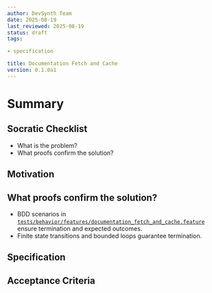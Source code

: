 ```yaml
---
author: DevSynth Team
date: 2025-08-19
last_reviewed: 2025-08-19
status: draft
tags:

- specification

title: Documentation Fetch and Cache
version: 0.1.0a1
---
```


<!--
Required metadata fields:
- author: document author
- date: creation date
- last_reviewed: last review date
- status: draft | review | published
- tags: search keywords
- title: short descriptive name
- version: specification version
-->

# Summary

## Socratic Checklist
- What is the problem?
- What proofs confirm the solution?

## Motivation

## What proofs confirm the solution?
- BDD scenarios in [`tests/behavior/features/documentation_fetch_and_cache.feature`](../../tests/behavior/features/documentation_fetch_and_cache.feature) ensure termination and expected outcomes.
- Finite state transitions and bounded loops guarantee termination.


## Specification

## Acceptance Criteria
